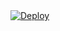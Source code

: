 <!DOCTYPE html>
<html>
  <div class="center-content">
    <a
    href="https://heroku.com/deploy?template=https://github.com/karaminarani/fsug">
      <img src="https://www.herokucdn.com/deploy/button.svg" alt="Deploy">
    </a>
  </div>
</html>
